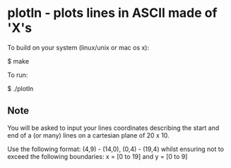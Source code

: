 # plotln - plots lines in ASCII made of 'X's #

To build on your system (linux/unix or mac os x):

$ make

To run:

$ ./plotln

## Note ##

You will be asked to input your lines coordinates describing the start and end of a (or many) lines on a cartesian plane of 20 x 10.

Use the following format: (4,9) - (14,0), (0,4) - (19,4)
whilst ensuring not to exceed the following boundaries:  x = [0 to 19] and y = [0 to 9]
